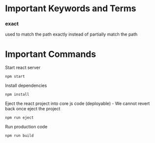 # Important Keywords and Terms
### exact 
used to match the path exactly instead of partially match the path

# Important Commands
Start react server
~~~
npm start
~~~
Install dependencies
~~~
npm install
~~~
Eject the react project into core js code (deployable) - We cannot revert back once eject the project
~~~
npm run eject
~~~
Run production code
~~~
npm run build
~~~
